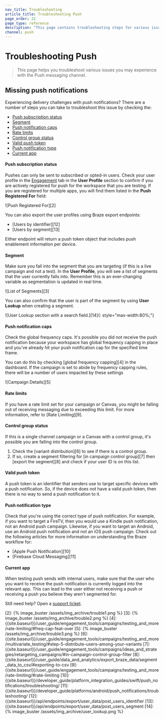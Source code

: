 ```yaml
---
nav_title: Troubleshooting
article_title: Troubleshooting Push
page_order: 22
page_type: reference
description: "This page contains troubleshooting steps for various issues relating to the Push messaging channel."
channel: push
---
```


# Troubleshooting Push

> This page helps you troubleshoot various issues you may experience with the Push messaging channel.

## Missing push notifications

Experiencing delivery challenges with push notifications? There are a number of steps you can take to troubleshoot this issue by checking the:

- [Push subscription status](#push-subscription-status)
- [Segment](#segment)
- [Push notification caps](#push-notification-caps)
- [Rate limits](#rate-limits)
- [Control group status](#control-group-status)
- [Valid push token](#valid-push-token)
- [Push notification type](#push-notification-type)
- [Current app](#current-app)

#### Push subscription status

Pushes can only be sent to subscribed or opted-in users. Check your user profile in the [Engagement][1] tab in the **User Profile** section to confirm if you are actively registered for push for the workspace that you are testing. If you are registered for multiple apps, you will find them listed in the **Push Registered For** field:

![Push Registered For][2]

You can also export the user profiles using Braze export endpoints:
- [Users by identifier][12]
- [Users by segment][13]

Either endpoint will return a push token object that includes push enablement information per device.

#### Segment

Make sure you fall into the segment that you are targeting (if this is a live campaign and not a test). In the **User Profile**, you will see a list of segments that the user currently falls into. Remember this is an ever-changing variable as segmentation is updated in real time.

![List of Segments][3]

You can also confirm that the user is part of the segment by using **User Lookup** when creating a segment.

![User Lookup section with a search field.][14]{: style="max-width:80%;"}

#### Push notification caps

Check the global frequency caps. It's possible you did not receive the push notification because your workspace has global frequency capping in place and you've already hit your push notification cap for the specified time frame.

You can do this by checking [global frequency capping][4] in the dashboard. If the campaign is set to abide by frequency capping rules, there will be a number of users impacted by these settings

![Campaign Details][5]

#### Rate limits

If you have a rate limit set for your campaign or Canvas, you might be falling out of receiving messaging due to exceeding this limit. For more information, refer to [Rate Limiting][9].

#### Control group status

If this is a single channel campaign or a Canvas with a control group, it's possible you are falling into the control group.

  1. Check the [variant distribution][6] to see if there is a control group.
  2. If so, create a segment filtering for [in campaign control group][7] then [export the segment][8] and check if your user ID is on this list.

#### Valid push token
A push token is an identifier that senders use to target specific devices with a push notification. So, if the device does not have a valid push token, then there is no way to send a push notification to it. 

#### Push notification type

Check that you're using the correct type of push notification. For example, if you want to target a FireTV, then you would use a Kindle push notification, not an Android push campaign. Likewise, if you want to target an Android, use an Android push notification and not an iOS push campaign. Check out the following articles for more information on understanding the Braze workflow for:
- [Apple Push Notification][10]
- [Firebase Cloud Messaging][11]

#### Current app

When testing push sends with internal users, make sure that the user who you want to receive the push notification is currently logged into the relevant app. This can lead to the user either not receiving a push or receiving a push you believe they aren't segmented for.

Still need help? Open a [support ticket]({{site.baseurl}}/braze_support/).

[1]: {{site.baseurl}}/user_guide/engagement_tools/segments/using_user_search/#engagement-tab
[2]: {% image_buster /assets/img_archive/trouble1.png %}
[3]: {% image_buster /assets/img_archive/trouble2.png %}
[4]: {{site.baseurl}}/user_guide/engagement_tools/campaigns/testing_and_more/rate-limiting/#freq-cap-feat-over
[5]: {% image_buster /assets/img_archive/trouble3.png %}
[6]: {{site.baseurl}}/user_guide/engagement_tools/campaigns/testing_and_more/multivariate_testing/#step-5-distribute-users-among-your-variants
[7]: {{site.baseurl}}/user_guide/engagement_tools/campaigns/ideas_and_strategies/retargeting_campaigns/#in-campaign-control-group-filter
[8]: {{site.baseurl}}/user_guide/data_and_analytics/export_braze_data/segment_data_to_csv/#exporting-to-csv
[9]: {{site.baseurl}}/user_guide/engagement_tools/campaigns/testing_and_more/rate-limiting/#rate-limiting
[10]: {{site.baseurl}}/developer_guide/platform_integration_guides/swift/push_notifications/troubleshooting/
[11]: {{site.baseurl}}/developer_guide/platforms/android/push_notifications/troubleshooting/
[12]: {{site.baseurl}}/api/endpoints/export/user_data/post_users_identifier
[13]: {{site.baseurl}}/api/endpoints/export/user_data/post_users_segment
[14]: {% image_buster /assets/img_archive/user_lookup.png %}